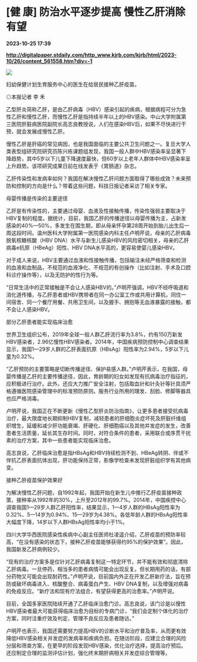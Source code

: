 # [健 康] 防治水平逐步提高 慢性乙肝消除有望

**2023-10-25 17:39**

**http://digitalpaper.stdaily.com/http_www.kjrb.com/kjrb/html/2023-10/26/content_561558.htm?div=-1**

![](http://digitalpaper.stdaily.com/http_www.kjrb.com/kjrb/images/2023-10/26/08/3526094_wangty1_1698222195116_b.jpg)

妇幼保健计划生育服务中心的医生在给居民接种乙肝疫苗。

 ◎本报记者 李 禾

 乙型肝炎简称乙肝，是由乙肝病毒（HBV）感染引起的疾病，根据病程可分为急性乙肝和慢性乙肝，而慢性乙肝是指持续半年以上的HBV感染。中山大学附属第三医院肝脏病医院副院长高志良教授说，人们在感染HBV后，如果不尽快进行干预，就会发展成慢性乙肝。

 慢性乙肝是肝癌的常见病因，也是我国面临的主要公共卫生问题之一。复旦大学人类表型组研究院研究员陈兴栋课题组发现，我国一般人群中HBV感染率呈显著下降趋势，其中5岁以下儿童下降速度最快，但60岁以上老年人群体中HBV感染率呈上升趋势。该项研究成果日前在线发表于《胃肠道》杂志。

 乙肝传染性和发病率如何？我国在解决慢性乙肝问题方面取得了哪些成效？未来预防和控制的方向是什么？带着这些问题，科技日报记者采访了相关专家。

 母婴传播是传染的主要途径

 乙肝是有传染性的，主要通过母婴、血液及性接触传播，传染性强弱主要取决于HBV复制的程度。据统计，目前，我国乙肝的传播途径以母婴传播为主，占新发感染的40%—50%，多发生在围生期，即从母亲怀孕第28周开始到胎儿出生后一周这段时间。温州医科大学附属第一医院感染内科主任卢明芹说，母亲的乙肝病毒脱氧核糖核酸（HBV DNA）水平与新生儿感染HBV的风险密切相关，母亲的乙肝病毒e抗原（HBeAg）阳性、HBV DNA水平高的，更容易使婴儿感染HBV。

 对于成人来说，HBV主要通过血液和性接触传播，包括输注未经严格筛查和检测的血液和血制品，不规范的血液净化、不规范的有创操作（比如注射、手术及口腔科诊疗操作等），以及无防护的性行为等。

 “日常生活中的正常接触是不会让人感染HBV的。”卢明芹强调，HBV不经呼吸道和消化道传播，与乙肝患者或HBV携带者在同一办公室工作或共用计算机，同住一间宿舍、同一个餐厅用餐、共用卫生间，以及握手、拥抱等无血液暴露的接触，都不会让人感染HBV。

 部分乙肝患者能实现临床治愈

 世界卫生组织公布，2019年全球一般人群乙肝流行率为3.8%，约有150万新发HBV感染者，2.96亿慢性HBV感染者。2014年，中国疾病预防控制中心调查结果显示，我国1—29岁人群的乙肝表面抗原（HBsAg）阳性率为2.94%，5岁以下儿童为0.32%。

 “乙肝预防的主要策略是切断传播途径、保护易感人群。”卢明芹表示，在我国，母婴传播是乙肝的主要传播途径，因此，育龄期的妇女如发现有抗病毒治疗指征的，应积极进行治疗。此外，还应大力推广安全注射，包括取血针和针灸针等针具须严格遵循医院感染管理中的标准预防原则。服务行业所用的理发、刮脸、修脚等器具也应严格消毒。

 卢明芹说，我国正在不断更新《慢性乙型肝炎防治指南》，让更多患者接受抗病毒治疗，最大限度地长期抑制HBV复制，减轻患者的肝细胞炎症坏死及肝脏纤维组织增生，延缓和减少肝功能衰竭、肝硬化、肝细胞癌以及其他并发症的发生，改善患者生活质量，延长其生存时间。同时，对符合条件的患者，采用联合或序贯干扰素的治疗方案，其中一些患者能实现临床治愈。

 高志良说，乙肝临床治愈是指HBsAg和HBV持续检测不到、HBeAg转阴、伴或不伴抗乙肝表面抗体出现，肝功能保持正常，影像学检查未发现肝脏组织学有其他病变。

 接种乙肝疫苗保护效果好

 为解决慢性乙肝问题，自1992年起，我国开始在新生儿中推行乙肝疫苗接种政策，接种率从1992年的30%，上升至2012年的99.7%。2014年，中国疾控中心调查我国1—29岁人群乙肝阳性率，结果显示，1—4岁人群的HBsAg阳性率为0.32%、5—14岁为0.94%、15—29岁为4.38%。各低年龄人群的HBsAg阳性率大幅度下降，14岁以下人群HBsAg阳性率均小于1%。

 四川大学华西医院感染性疾病中心副主任医师杜凌遥介绍，乙肝疫苗的预防率较高，“在没有感染的状态下，接种乙肝疫苗能够获得约95%的保护效果”。因此，我国新发乙肝病例较少。

 “现有的治疗方案多是仅针对乙肝病毒复制这一特定环节，并不能有效和彻底清除乙肝病毒。一旦停药，相当多的患者病情可能会出现反复。但长期用药的话，有部分药物又可能会出现耐药性。”卢明芹说，目前国内外正在开发乙肝新疗法，旨在预防或破坏病毒进入、核酸整合、病毒蛋白产生、HBV DNA复制，以及增强对病毒的免疫反应。“新疗法和现有疗法组合，有望获得更高的治愈率。”卢明芹说。

 目前，全国多家医院陆续开通了乙肝临床治愈门诊。高志良说，该门诊是以慢性HBV感染者最大可能获得临床治愈为目标的专病门诊，“我们会定制个体化的治疗方案，同时注重疗效及判定、管理不良反应及患者随访。”

 卢明芹也表示，我国还需要努力提高HBV的诊断水平和治疗普及率，从而更有效降低HBV感染相关并发症的发病率和疾病负担。在随访阶段，应建立合理的风险分层和筛查方案，在更早的阶段发现HBV感染，优化治疗选择，提高治疗预后。还应制定合理的监测评估计划，强化终末期肝病相关并发症综合管理等。